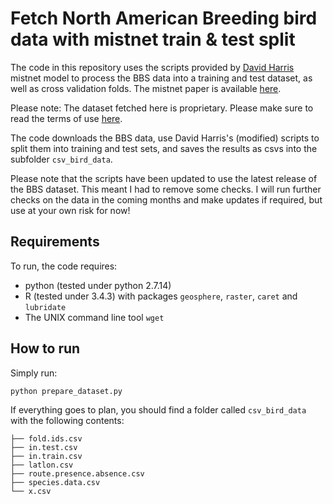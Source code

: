 # Fetch North American Breeding bird data with mistnet train & test split

The code in this repository uses the scripts provided by [David
Harris](https://github.com/davharris) mistnet model to process the BBS data into
a training and test dataset, as well as cross validation folds. The mistnet
paper is available
[here](http://onlinelibrary.wiley.com/doi/10.1111/2041-210X.12332/full).

Please note: The dataset fetched here is proprietary. Please make sure to read
the terms of use [here](https://www.pwrc.usgs.gov/bbs/rawdata/).

The code downloads the BBS data, use David Harris's (modified) scripts to split
them into training and test sets, and saves the results as csvs into the
subfolder `csv_bird_data`.

Please note that the scripts have been updated to use the latest release of
the BBS dataset. This meant I had to remove some checks. I will run further
checks on the data in the coming months and make updates if required, but use at
your own risk for now!

## Requirements

To run, the code requires:

* python (tested under python 2.7.14)
* R (tested under 3.4.3) with packages `geosphere`, `raster`, `caret` and
  `lubridate`
* The UNIX command line tool `wget`

## How to run

Simply run:

`python prepare_dataset.py`

If everything goes to plan, you should find a folder called `csv_bird_data` with
the following contents:

```
├── fold.ids.csv
├── in.test.csv
├── in.train.csv
├── latlon.csv
├── route.presence.absence.csv
├── species.data.csv
└── x.csv
```
